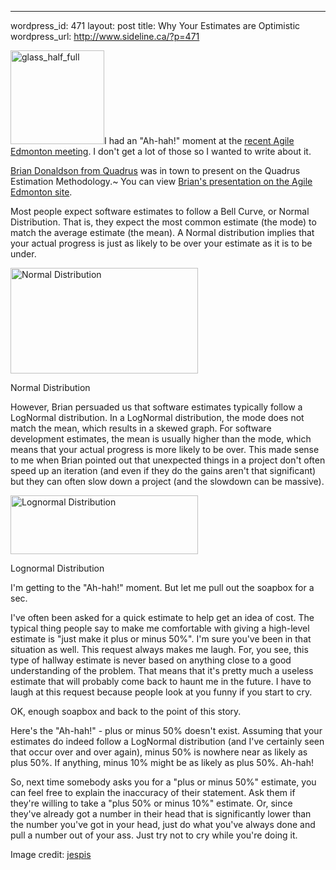 --- 
wordpress_id: 471
layout: post
title: Why Your Estimates are Optimistic
wordpress_url: http://www.sideline.ca/?p=471

<img class="left" src="http://www.sideline.ca/wp-content/uploads/2009/09/glass_half_full-150x150.jpg" alt="glass_half_full" title="glass_half_full" width="150" height="150"/>I had an "Ah-hah!" moment at the [recent Agile Edmonton meeting](http://www.agileedmonton.org/2009/08/04/september-meeting-software-project-estimation/).  I don't get a lot of those so I wanted to write about it.

[Brian Donaldson from Quadrus](http://www.quadrus.com/who_we_are/leadership/brian_donaldson.aspx) was in town to present on the Quadrus Estimation Methodology.~  You can view [Brian's presentation on the Agile Edmonton site](http://www.agileedmonton.org/2009/09/15/agile-estimating-presentation-available/).

Most people expect software estimates to follow a Bell Curve, or Normal Distribution.  That is, they expect the most common estimate (the mode) to match the average estimate (the mean).  A Normal distribution implies that your actual progress is just as likely to be over your estimate as it is to be under.  

<div class="center" style="width: 320px;"><img src="http://www.sideline.ca/wp-content/uploads/2009/09/bell_curve-300x169.gif" alt="Normal Distribution" title="bell_curve" width="300" height="169" /><p>Normal Distribution</p></div>

However, Brian persuaded us that software estimates typically follow a LogNormal distribution.  In a LogNormal distribution, the mode does not match the mean, which results in a skewed graph.  For software development estimates, the mean is usually higher than the mode, which means that your actual progress is more likely to be over.  This made sense to me when Brian pointed out that unexpected things in a project don't often speed up an iteration (and even if they do the gains aren't that significant) but they can often slow down a project (and the slowdown can be massive).

<div class="center" style="width: 320px"><img src="http://www.sideline.ca/wp-content/uploads/2009/09/lognormal-300x94.gif" alt="Lognormal Distribution" title="lognormal" width="300" height="94" /><p>Lognormal Distribution</p></div>

I'm getting to the "Ah-hah!" moment.  But let me pull out the soapbox for a sec.

I've often been asked for a quick estimate to help get an idea of cost.  The typical thing people say to make me comfortable with giving a high-level estimate is "just make it plus or minus 50%".  I'm sure you've been in that situation as well.  This request always makes me laugh.  For, you see, this type of hallway estimate is never based on anything close to a good understanding of the problem.  That means that it's pretty much a useless estimate that will probably come back to haunt me in the future.  I have to laugh at this request because people look at you funny if you start to cry.

OK, enough soapbox and back to the point of this story.

Here's the "Ah-hah!" - plus or minus 50% doesn't exist.  Assuming that your estimates do indeed follow a LogNormal distribution (and I've certainly seen that occur over and over again), minus 50% is nowhere near as likely as plus 50%.  If anything, minus 10% might be as likely as plus 50%.  Ah-hah!

So, next time somebody asks you for a "plus or minus 50%" estimate, you can feel free to explain the inaccuracy of their statement.  Ask them if they're willing to take a "plus 50% or minus 10%" estimate.  Or, since they've already got a number in their head that is significantly lower than the number you've got in your head, just do what you've always done and pull a number out of your ass.  Just try not to cry while you're doing it.

<p class="caption">Image credit: <a href="http://www.flickr.com/photos/jespis/2292559560/">jespis</a></p>
